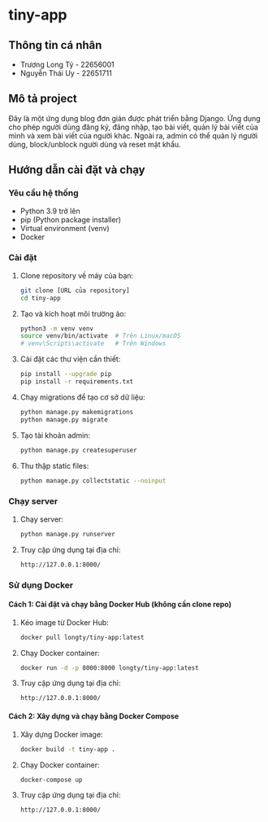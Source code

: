 # tiny-app

## Thông tin cá nhân
- Trương Long Tý - 22656001
- Nguyễn Thái Uy - 22651711

## Mô tả project
Đây là một ứng dụng blog đơn giản được phát triển bằng Django. Ứng dụng cho phép người dùng đăng ký, đăng nhập, tạo bài viết, quản lý bài viết của mình và xem bài viết của người khác. Ngoài ra, admin có thể quản lý người dùng, block/unblock người dùng và reset mật khẩu.

## Hướng dẫn cài đặt và chạy

### Yêu cầu hệ thống
- Python 3.9 trở lên
- pip (Python package installer)
- Virtual environment (venv)
- Docker

### Cài đặt
1. Clone repository về máy của bạn:
    ```sh
    git clone [URL của repository]
    cd tiny-app
    ```

2. Tạo và kích hoạt môi trường ảo:
    ```sh
    python3 -m venv venv
    source venv/bin/activate  # Trên Linux/macOS
    # venv\Scripts\activate   # Trên Windows
    ```

3. Cài đặt các thư viện cần thiết:
    ```sh
    pip install --upgrade pip
    pip install -r requirements.txt
    ```

4. Chạy migrations để tạo cơ sở dữ liệu:
    ```sh
    python manage.py makemigrations
    python manage.py migrate
    ```

5. Tạo tài khoản admin:
    ```sh
    python manage.py createsuperuser
    ```

6. Thu thập static files:
    ```sh
    python manage.py collectstatic --noinput
    ```

### Chạy server
1. Chạy server:
    ```sh
    python manage.py runserver
    ```

2. Truy cập ứng dụng tại địa chỉ:
    ```
    http://127.0.0.1:8000/
    ```

### Sử dụng Docker

#### Cách 1: Cài đặt và chạy bằng Docker Hub (không cần clone repo)
1. Kéo image từ Docker Hub:
    ```sh
    docker pull longty/tiny-app:latest
    ```

2. Chạy Docker container:
    ```sh
    docker run -d -p 8000:8000 longty/tiny-app:latest
    ```

3. Truy cập ứng dụng tại địa chỉ:
    ```
    http://127.0.0.1:8000/
    ```

#### Cách 2: Xây dựng và chạy bằng Docker Compose
1. Xây dựng Docker image:
    ```sh
    docker build -t tiny-app .
    ```

2. Chạy Docker container:
    ```sh
    docker-compose up
    ```

3. Truy cập ứng dụng tại địa chỉ:
    ```
    http://127.0.0.1:8000/
    ```
